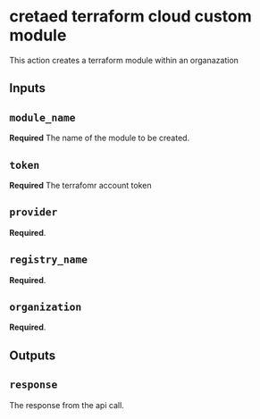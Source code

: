 # cretaed terraform cloud custom module

This action creates a terraform module within an organazation

## Inputs

## `module_name`

**Required** The name of the module to be created.

## `token`

**Required** The terrafomr account token

## `provider`

**Required**.

## `registry_name`

**Required**.

## `organization`

**Required**.

## Outputs

## `response`

The response from the api call.